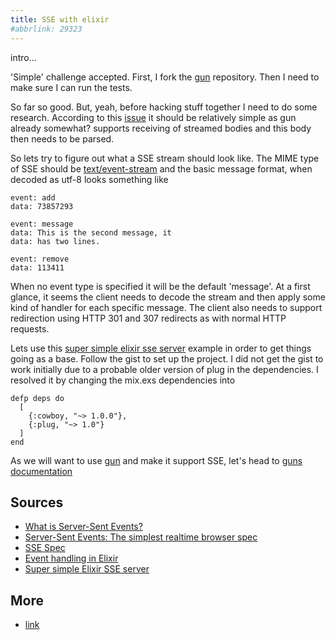 ```yaml
---
title: SSE with elixir
#abbrlink: 29323
---
```

intro...

'Simple' challenge accepted.
First, I fork the [gun](https://github.com/ninenines/gun) repository.
Then I need to make sure I can run the tests.

So far so good. But, yeah, before hacking stuff together I need to do some research.
According to this [issue](https://github.com/ninenines/gun/issues/48#issuecomment-233365030) it should be relatively simple as gun already somewhat? supports receiving of streamed bodies and this body then needs to be parsed.

So lets try to figure out what a SSE stream should look like. The MIME type of SSE should be [text/event-stream](https://html.spec.whatwg.org/multipage/iana.html#text/event-stream) and the basic message format, when decoded as utf-8 looks something like
```
event: add
data: 73857293

event: message
data: This is the second message, it
data: has two lines.

event: remove
data: 113411
```
When no event type is specified it will be the default 'message'.
At a first glance, it seems the client needs to decode the stream and then apply some kind of handler for each specific message.
The client also needs to support redirection using HTTP 301 and 307 redirects as with normal HTTP requests.

Lets use this [super simple elixir sse server](https://gist.github.com/binarytemple/b1c5c20fa7b119f8dd510b4c3ee8647f) example
in order to get things going as a base. Follow the gist to set up the project. I did not get the gist to work initially due to a probable older version of plug in the dependencies. I resolved it by changing the mix.exs dependencies into
```
defp deps do
  [
    {:cowboy, "~> 1.0.0"},
    {:plug, "~> 1.0"}
  ]
end
```

As we will want to use [gun]() and make it support SSE, let's head to [guns documentation](https://github.com/ninenines/gun/blob/master/doc/src/guide/book.asciidoc)

## Sources

* [What is Server-Sent Events?](http://streamdata.io/blog/server-sent-events/)
* [Server-Sent Events: The simplest realtime browser spec](https://segment.com/blog/2014-04-03-server-sent-events-the-simplest-realtime-browser-spec/)
* [SSE Spec](https://html.spec.whatwg.org/multipage/comms.html#server-sent-events)
* [Event handling in Elixir](http://www.tattdcodemonkey.com/blog/2015/4/24/event-handling-in-elixir)
* [Super simple Elixir SSE server](https://gist.github.com/binarytemple/b1c5c20fa7b119f8dd510b4c3ee8647f)

## More

* [link](url)
